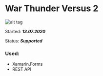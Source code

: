# War Thunder Versus 2
![alt tag](http://i.piccy.info/i9/d3d622ec4db5c2f2fa48f9ee95dfb0cf/1637106330/242733/1448582/HyfN9vmAImc.jpg "Main screenshot")

Started: ***13.07.2020***

Status: ***Supported***

### Used:
* Xamarin.Forms
* REST API
